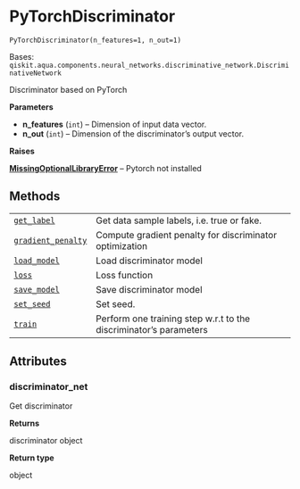 # PyTorchDiscriminator

`PyTorchDiscriminator(n_features=1, n_out=1)`

Bases: `qiskit.aqua.components.neural_networks.discriminative_network.DiscriminativeNetwork`

Discriminator based on PyTorch

**Parameters**

*   **n\_features** (`int`) – Dimension of input data vector.
*   **n\_out** (`int`) – Dimension of the discriminator’s output vector.

**Raises**

[**MissingOptionalLibraryError**](qiskit.aqua.MissingOptionalLibraryError#qiskit.aqua.MissingOptionalLibraryError "qiskit.aqua.MissingOptionalLibraryError") – Pytorch not installed

## Methods

|                                                                                                                                                                                                                                                                |                                                                    |
| -------------------------------------------------------------------------------------------------------------------------------------------------------------------------------------------------------------------------------------------------------------- | ------------------------------------------------------------------ |
| [`get_label`](qiskit.aqua.components.neural_networks.PyTorchDiscriminator.get_label#qiskit.aqua.components.neural_networks.PyTorchDiscriminator.get_label "qiskit.aqua.components.neural_networks.PyTorchDiscriminator.get_label")                             | Get data sample labels, i.e. true or fake.                         |
| [`gradient_penalty`](qiskit.aqua.components.neural_networks.PyTorchDiscriminator.gradient_penalty#qiskit.aqua.components.neural_networks.PyTorchDiscriminator.gradient_penalty "qiskit.aqua.components.neural_networks.PyTorchDiscriminator.gradient_penalty") | Compute gradient penalty for discriminator optimization            |
| [`load_model`](qiskit.aqua.components.neural_networks.PyTorchDiscriminator.load_model#qiskit.aqua.components.neural_networks.PyTorchDiscriminator.load_model "qiskit.aqua.components.neural_networks.PyTorchDiscriminator.load_model")                         | Load discriminator model                                           |
| [`loss`](qiskit.aqua.components.neural_networks.PyTorchDiscriminator.loss#qiskit.aqua.components.neural_networks.PyTorchDiscriminator.loss "qiskit.aqua.components.neural_networks.PyTorchDiscriminator.loss")                                                 | Loss function                                                      |
| [`save_model`](qiskit.aqua.components.neural_networks.PyTorchDiscriminator.save_model#qiskit.aqua.components.neural_networks.PyTorchDiscriminator.save_model "qiskit.aqua.components.neural_networks.PyTorchDiscriminator.save_model")                         | Save discriminator model                                           |
| [`set_seed`](qiskit.aqua.components.neural_networks.PyTorchDiscriminator.set_seed#qiskit.aqua.components.neural_networks.PyTorchDiscriminator.set_seed "qiskit.aqua.components.neural_networks.PyTorchDiscriminator.set_seed")                                 | Set seed.                                                          |
| [`train`](qiskit.aqua.components.neural_networks.PyTorchDiscriminator.train#qiskit.aqua.components.neural_networks.PyTorchDiscriminator.train "qiskit.aqua.components.neural_networks.PyTorchDiscriminator.train")                                             | Perform one training step w\.r.t to the discriminator’s parameters |

## Attributes

### discriminator\_net

Get discriminator

**Returns**

discriminator object

**Return type**

object
